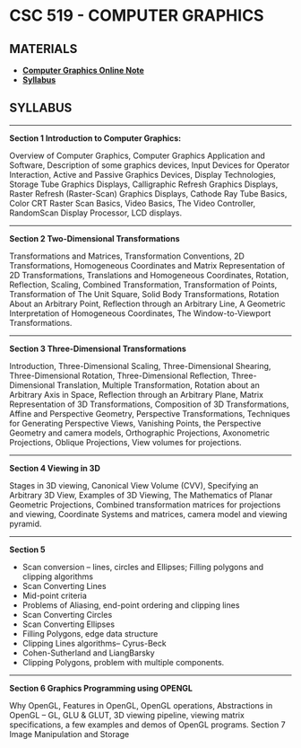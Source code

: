 # CSC 519 - COMPUTER GRAPHICS

## MATERIALS

- **[Computer Graphics Online Note](Materials\Computer-Graphics_ONLINE_NOTE.pdf)**
- **[Syllabus](Materials\CSC534_519_SYLABUS.docx)**

## SYLLABUS

---

**Section 1 Introduction to Computer Graphics:**

Overview of Computer Graphics, Computer Graphics Application and Software, Description
of some graphics devices, Input Devices for Operator Interaction, Active and Passive
Graphics Devices, Display Technologies, Storage Tube Graphics Displays, Calligraphic
Refresh Graphics Displays, Raster Refresh (Raster-Scan) Graphics Displays, Cathode Ray
Tube Basics, Color CRT Raster Scan Basics, Video Basics, The Video Controller, RandomScan Display Processor, LCD displays.

---

**Section 2 Two-Dimensional Transformations**

Transformations and Matrices, Transformation Conventions, 2D Transformations,
Homogeneous Coordinates and Matrix Representation of 2D Transformations, Translations
and Homogeneous Coordinates, Rotation, Reflection, Scaling, Combined Transformation,
Transformation of Points, Transformation of The Unit Square, Solid Body Transformations,
Rotation About an Arbitrary Point, Reflection through an Arbitrary Line, A Geometric
Interpretation of Homogeneous Coordinates, The Window-to-Viewport Transformations.

---

**Section 3 Three-Dimensional Transformations**

Introduction, Three-Dimensional Scaling, Three-Dimensional Shearing, Three-Dimensional
Rotation, Three-Dimensional Reflection, Three-Dimensional Translation, Multiple
Transformation, Rotation about an Arbitrary Axis in Space, Reflection through an Arbitrary
Plane, Matrix Representation of 3D Transformations, Composition of 3D Transformations,
Affine and Perspective Geometry, Perspective Transformations, Techniques for Generating
Perspective Views, Vanishing Points, the Perspective Geometry and camera models,
Orthographic Projections, Axonometric Projections, Oblique Projections, View volumes for
projections.

---

**Section 4 Viewing in 3D**

Stages in 3D viewing, Canonical View Volume (CVV), Specifying an Arbitrary 3D View,
Examples of 3D Viewing, The Mathematics of Planar Geometric Projections, Combined
transformation matrices for projections and viewing, Coordinate Systems and matrices,
camera model and viewing pyramid.

---

**Section 5**

- Scan conversion – lines, circles and Ellipses; Filling polygons and
  clipping algorithms
- Scan Converting Lines
- Mid-point criteria
- Problems of Aliasing, end-point ordering and
  clipping lines
- Scan Converting Circles
- Scan Converting Ellipses
- Filling Polygons, edge
  data structure
- Clipping Lines algorithms– Cyrus-Beck
- Cohen-Sutherland and LiangBarsky
- Clipping Polygons, problem with multiple components.

---

**Section 6 Graphics Programming using OPENGL**

Why OpenGL, Features in OpenGL, OpenGL operations, Abstractions in OpenGL – GL, GLU
& GLUT, 3D viewing pipeline, viewing matrix specifications, a few examples and demos of
OpenGL programs.
Section 7 Image Manipulation and Storage
